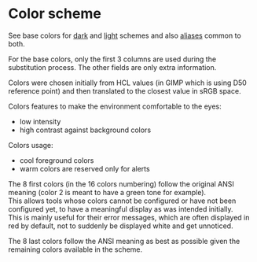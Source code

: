# Color scheme

See base colors for [dark](../config/colors/base_dark)
and [light](../config/colors/base_light) schemes
and also [aliases](../config/colors/aliases) common to both.

For the base colors, only the first 3 columns are used during the
substitution process. The other fields are only extra information.

Colors were chosen initially from HCL values
(in GIMP which is using D50 reference point)
and then translated to the closest value in sRGB space.

Colors features to make the environment comfortable to the eyes:
- low intensity
- high contrast against background colors

Colors usage:
- cool foreground colors
- warm colors are reserved only for alerts

The 8 first colors (in the 16 colors numbering) follow the original
ANSI meaning (color 2 is meant to have a green tone for example).  
This allows tools whose colors cannot be configured or have not been
configured yet, to have a meaningful display as was intended initially.  
This is mainly useful for their error messages, which are often displayed in
red by default, not to suddenly be displayed white and get unnoticed.

The 8 last colors follow the ANSI meaning as best as possible
given the remaining colors available in the scheme.
